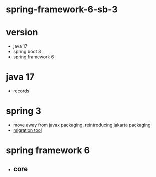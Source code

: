 # spring-framework-6-sb-3

# version
- java 17
- spring boot 3
- spring framework 6

# java 17
- records

# spring 3
- move away from javax packaging, reintroducing jakarta packaging
- [migration tool](https://github.com/spring-projects-experimental/spring-boot-migrator)

# spring framework 6
- core
  - 

